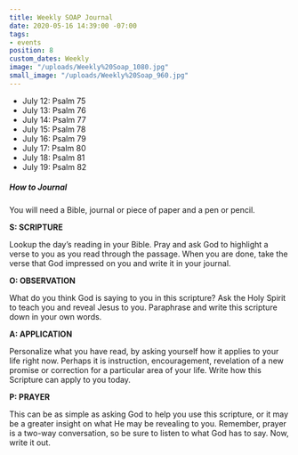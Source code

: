 ```yaml
---
title: Weekly SOAP Journal
date: 2020-05-16 14:39:00 -07:00
tags:
- events
position: 8
custom_dates: Weekly
image: "/uploads/Weekly%20Soap_1080.jpg"
small_image: "/uploads/Weekly%20Soap_960.jpg"
---
```


* July 12: Psalm 75
* July 13: Psalm 76
* July 14: Psalm 77 
* July 15: Psalm 78
* July 16: Psalm 79
* July 17: Psalm 80
* July 18: Psalm 81
* July 19: Psalm 82

##### How to Journal

You will need a Bible, journal or piece of paper and a pen or pencil.

**S: SCRIPTURE**

Lookup the day’s reading in your Bible. Pray and ask God to highlight a verse to you as you read through the passage. When you are done, take the verse that God impressed on you and write it in your journal.

**O: OBSERVATION**

What do you think God is saying to you in this scripture? Ask the Holy Spirit to teach you and reveal Jesus to you. Paraphrase and write this scripture down in your own words.

**A: APPLICATION**

Personalize what you have read, by asking yourself how it applies to your life right now. Perhaps it is instruction, encouragement, revelation of a new promise or correction for a particular area of your life. Write how this Scripture can apply to you today.

**P: PRAYER**

This can be as simple as asking God to help you use this scripture, or it may be a greater insight on what He may be revealing to you. Remember, prayer is a two-way conversation, so be sure to listen to what God has to say. Now, write it out.